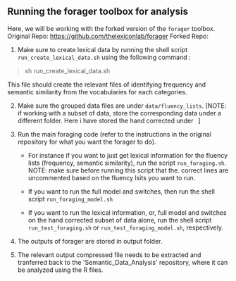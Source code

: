 

## Running the forager toolbox for analysis

Here, we will be working with the forked version of the `forager` toolbox.
Original Repo: https://github.com/thelexiconlab/forager
Forked Repo: 

1. Make sure to create lexical data by running the shell script `run_create_lexical_data.sh` using the following command :
> sh run_create_lexical_data.sh

This file should create the relevant files of identifying frequency and semantic similarity from the vocabularies for each categories.

2. Make sure the grouped data files are under `data/fluency_lists`. [NOTE: if working with a subset of data, store the corresponding data under a different folder. Here i have stored the hand corrected under ` `]

3. Run the main foraging code (refer to the instructions in the original repository for what you want the forager to do).
   
   * For instance if you want to just get lexical information for the fluency lists (frequency, semantic similarity), run the script `run_foraging.sh`.  NOTE: make sure before running this script that the. correct lines are uncommented based on the fluency lsits you want to run.
   
   * If you want to run the full model and switches, then run the shell script `run_foraging_model.sh`
   
   * If you want to run the lexical information, or, full model and switches on the hand corrected subset of data alone, run the shell script `run_test_foraging.sh` or `run_test_foraging_model.sh`, respectively. 
   
4. The outputs of forager are stored in output folder. 

5. The relevant output compressed file needs to be extracted and tranferred back to the 'Semantic_Data_Analysis' repository, where it can be analyzed using the R files.